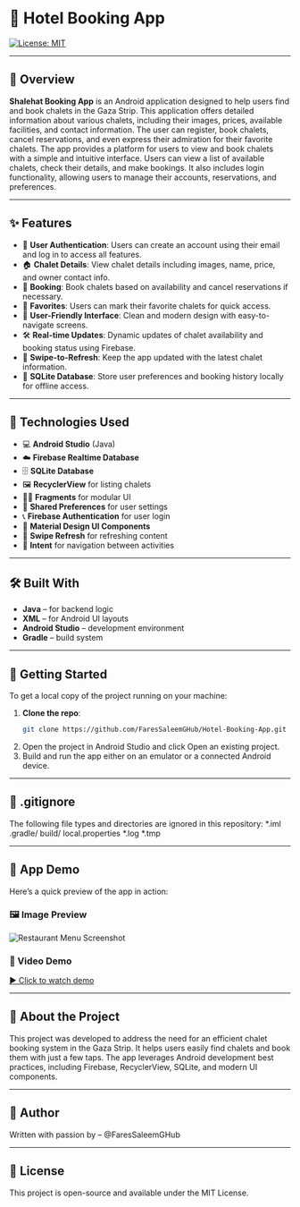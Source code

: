 # 🏨 Hotel Booking App
[![License: MIT](https://img.shields.io/badge/License-MIT-yellow.svg)](LICENSE)

---

## 📱 Overview
**Shalehat Booking App** is an Android application designed to help users find and book chalets in the Gaza Strip. This application offers detailed information about various chalets, including their images, prices, available facilities, and contact information. The user can register, book chalets, cancel reservations, and even express their admiration for their favorite chalets.
The app provides a platform for users to view and book chalets with a simple and intuitive interface. Users can view a list of available chalets, check their details, and make bookings. It also includes login functionality, allowing users to manage their accounts, reservations, and preferences.

---

## ✨ Features

- 🔐 **User Authentication**: Users can create an account using their email and log in to access all features.
- 🏠 **Chalet Details**: View chalet details including images, name, price, and owner contact info.
- 📝 **Booking**: Book chalets based on availability and cancel reservations if necessary.
- 💬 **Favorites**: Users can mark their favorite chalets for quick access.
- 📱 **User-Friendly Interface**: Clean and modern design with easy-to-navigate screens.
- 🛠️ **Real-time Updates**: Dynamic updates of chalet availability and booking status using Firebase.
- 🔄 **Swipe-to-Refresh**: Keep the app updated with the latest chalet information.
- 🧳 **SQLite Database**: Store user preferences and booking history locally for offline access.

---

## 🔧 Technologies Used

- 💻 **Android Studio** (Java)
- ☁️ **Firebase Realtime Database**
- 🗄️ **SQLite Database**
- 🖼️ **RecyclerView** for listing chalets
- 🧑‍💻 **Fragments** for modular UI
- 🧳 **Shared Preferences** for user settings
- 📞 **Firebase Authentication** for user login
- 🎨 **Material Design UI Components**
- 🔄 **Swipe Refresh** for refreshing content
- 🚚 **Intent** for navigation between activities

---

## 🛠️ Built With
- **Java** – for backend logic
- **XML** – for Android UI layouts
- **Android Studio** – development environment
- **Gradle** – build system

---

## 🚀 Getting Started
To get a local copy of the project running on your machine:
1. **Clone the repo**:
   ```bash
   git clone https://github.com/FaresSaleemGHub/Hotel-Booking-App.git
2. Open the project in Android Studio and click Open an existing project.
3. Build and run the app either on an emulator or a connected Android device.

---

## 📂 .gitignore
The following file types and directories are ignored in this repository:
*.iml
.gradle/
build/
local.properties
*.log
*.tmp

---

## 📱 App Demo
Here’s a quick preview of the app in action:
### 🖼️ Image Preview
![Restaurant Menu Screenshot](assets/demo.jpeg)

### 🎥 Video Demo
[▶️ Click to watch demo](https://www.youtube.com/watch?v=DU8zmgFDFFw)

---

## 📝 About the Project
This project was developed to address the need for an efficient chalet booking system in the Gaza Strip. It helps users easily find chalets and book them with just a few taps. The app leverages Android development best practices, including Firebase, RecyclerView, SQLite, and modern UI components.

---

## 👤 Author
Written with passion by – @FaresSaleemGHub

---

## 📜 License
This project is open-source and available under the MIT License.

